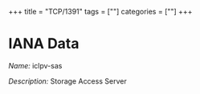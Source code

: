 +++
title = "TCP/1391"
tags = [""]
categories = [""]
+++

# IANA Data

_Name:_ iclpv-sas

_Description:_ Storage Access Server

